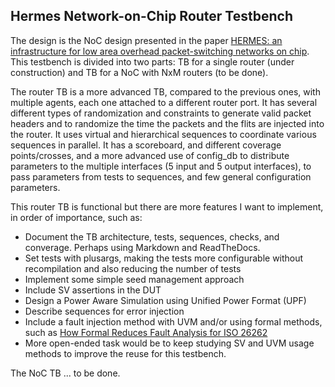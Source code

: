 ## Hermes Network-on-Chip Router Testbench

The design is the NoC design presented in the paper [HERMES: an infrastructure for low area overhead packet-switching networks on chip](https://www.sciencedirect.com/science/article/pii/S0167926004000185). This testbench is divided into two parts: TB for a single router (under construction) and TB for a NoC with NxM routers (to be done).

The router TB is a more advanced TB, compared to the previous ones, with multiple agents, each one attached to a different router port. It has several different types of randomization and constraints to generate valid packet headers and to randomize the time the packets and the flits are injected into the router. It uses virtual and hierarchical sequences to coordinate various sequences in parallel. It has a scoreboard, and different coverage points/crosses, and a more advanced use of config_db to distribute parameters to the multiple interfaces (5 input and 5 output interfaces), to pass parameters from tests to sequences, and few general configuration parameters.

This router TB is functional but there are more features I want to implement, in order of importance, such as:
 - Document the TB architecture, tests, sequences, checks, and converage. Perhaps using Markdown and ReadTheDocs.
 - Set tests with plusargs, making the tests more configurable without recompilation and also reducing the number of tests 
 - Implement some simple seed management approach 
 - Include SV assertions in the DUT
 - Design a Power Aware Simulation using Unified Power Format (UPF)
 - Describe sequences for error injection
 - Include a fault injection method with UVM and/or using formal methods, such as 
[How Formal Reduces Fault Analysis for ISO 26262](https://www.mentor.com/products/fv/resources/overview/how-formal-reduces-fault-analysis-for-iso-26262-82758134-85e7-4753-92f4-6f90e36e7d96)
 - More open-ended task would be to keep studying SV and UVM usage methods to improve the reuse for this testbench.

The NoC TB ... to be done.

